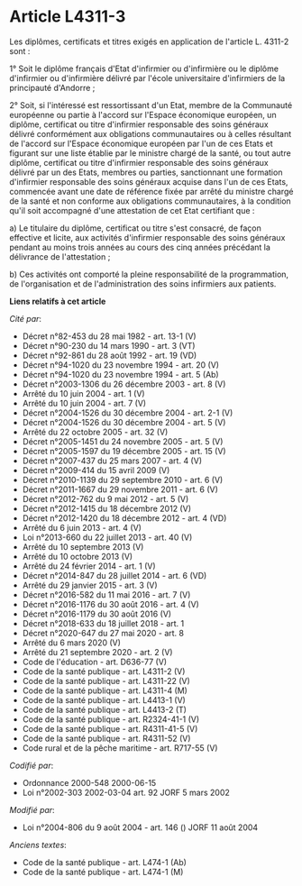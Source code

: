 # Article L4311-3

Les diplômes, certificats et titres exigés en application de l'article L. 4311-2 sont :

1° Soit le diplôme français d'Etat d'infirmier ou d'infirmière ou le diplôme d'infirmier ou d'infirmière délivré par l'école
universitaire d'infirmiers de la principauté d'Andorre ;

2° Soit, si l'intéressé est ressortissant d'un Etat, membre de la Communauté européenne ou partie à l'accord sur l'Espace
économique européen, un diplôme, certificat ou titre d'infirmier responsable des soins généraux délivré conformément aux
obligations communautaires ou à celles résultant de l'accord sur l'Espace économique européen par l'un de ces Etats et
figurant sur une liste établie par le ministre chargé de la santé, ou tout autre diplôme, certificat ou titre d'infirmier
responsable des soins généraux délivré par un des Etats, membres ou parties, sanctionnant une formation d'infirmier
responsable des soins généraux acquise dans l'un de ces Etats, commencée avant une date de référence fixée par arrêté du
ministre chargé de la santé et non conforme aux obligations communautaires, à la condition qu'il soit accompagné d'une
attestation de cet Etat certifiant que :

a) Le titulaire du diplôme, certificat ou titre s'est consacré, de façon effective et licite, aux activités d'infirmier
responsable des soins généraux pendant au moins trois années au cours des cinq années précédant la délivrance de
l'attestation ;

b) Ces activités ont comporté la pleine responsabilité de la programmation, de l'organisation et de l'administration des
soins infirmiers aux patients.

**Liens relatifs à cet article**

_Cité par_:

  - Décret n°82-453 du 28 mai 1982 - art. 13-1 (V)
  - Décret n°90-230 du 14 mars 1990 - art. 3 (VT)
  - Décret n°92-861 du 28 août 1992 - art. 19 (VD)
  - Décret n°94-1020 du 23 novembre 1994 - art. 20 (V)
  - Décret n°94-1020 du 23 novembre 1994 - art. 5 (Ab)
  - Décret n°2003-1306 du 26 décembre 2003 - art. 8 (V)
  - Arrêté du 10 juin 2004 - art. 1 (V)
  - Arrêté du 10 juin 2004 - art. 7 (V)
  - Décret n°2004-1526 du 30 décembre 2004 - art. 2-1 (V)
  - Décret n°2004-1526 du 30 décembre 2004 - art. 5 (V)
  - Arrêté du 22 octobre 2005 - art. 32 (V)
  - Décret n°2005-1451 du 24 novembre 2005 - art. 5 (V)
  - Décret n°2005-1597 du 19 décembre 2005 - art. 15 (V)
  - Décret n°2007-437 du 25 mars 2007 - art. 4 (V)
  - Décret n°2009-414 du 15 avril 2009 (V)
  - Décret n°2010-1139 du 29 septembre 2010 - art. 6 (V)
  - Décret n°2011-1667 du 29 novembre 2011 - art. 6 (V)
  - Décret n°2012-762 du 9 mai 2012 - art. 5 (V)
  - Décret n°2012-1415 du 18 décembre 2012 (V)
  - Décret n°2012-1420 du 18 décembre 2012 - art. 4 (VD)
  - Arrêté du 6 juin 2013 - art. 4 (V)
  - Loi n°2013-660 du 22 juillet 2013 - art. 40 (V)
  - Arrêté du 10 septembre 2013 (V)
  - Arrêté du 10 octobre 2013 (V)
  - Arrêté du 24 février 2014 - art. 1 (V)
  - Décret n°2014-847 du 28 juillet 2014 - art. 6 (VD)
  - Arrêté du 29 janvier 2015 - art. 3 (V)
  - Décret n°2016-582 du 11 mai 2016 - art. 7 (V)
  - Décret n°2016-1176 du 30 août 2016 - art. 4 (V)
  - Décret n°2016-1179 du 30 août 2016 (V)
  - Décret n°2018-633 du 18 juillet 2018 - art. 1
  - Décret n°2020-647 du 27 mai 2020 - art. 8
  - Arrêté du 6 mars 2020 (V)
  - Arrêté du 21 septembre 2020 - art. 2 (V)
  - Code de l'éducation - art. D636-77 (V)
  - Code de la santé publique - art. L4311-2 (V)
  - Code de la santé publique - art. L4311-22 (V)
  - Code de la santé publique - art. L4311-4 (M)
  - Code de la santé publique - art. L4413-1 (V)
  - Code de la santé publique - art. L4413-2 (T)
  - Code de la santé publique - art. R2324-41-1 (V)
  - Code de la santé publique - art. R4311-41-5 (V)
  - Code de la santé publique - art. R4311-52 (V)
  - Code rural et de la pêche maritime - art. R717-55 (V)

_Codifié par_:

  - Ordonnance 2000-548 2000-06-15
  - Loi n°2002-303 2002-03-04 art. 92 JORF 5 mars 2002

_Modifié par_:

  - Loi n°2004-806 du 9 août 2004 - art. 146 () JORF 11 août 2004

_Anciens textes_:

  - Code de la santé publique - art. L474-1 (Ab)
  - Code de la santé publique - art. L474-1 (M)
